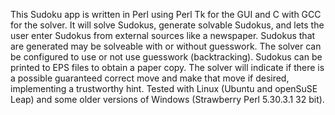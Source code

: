 This Sudoku app is written in Perl using Perl Tk for the GUI and C with GCC for the solver. It will solve Sudokus, generate solvable Sudokus, and lets the user enter Sudokus from external sources like a newspaper. Sudokus that are generated may be solveable with or without guesswork. The solver can be configured to use or not use guesswork (backtracking). Sudokus can be printed to EPS files to obtain a paper copy. The solver will indicate if there is a possible guaranteed correct move and make that move if desired, implementing a trustworthy hint. Tested with Linux (Ubuntu and openSuSE Leap) and some older versions of Windows (Strawberry Perl 5.30.3.1 32 bit).
